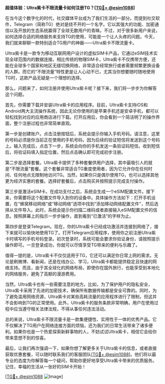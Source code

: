 **超值体验：Ultra紫卡不限流量卡如何注册TG？[[TG💪+ @esim1088](https://t.me/s/esim1088)]**

在当今这个数字化的时代，社交媒体平台成为了我们生活的一部分。而提到社交软件，Telegram（简称TG）绝对是绕不开的一个名字。它以其强大的功能、加密通信以及开放的生态系统赢得了全球无数用户的青睐。不过，对于很多新用户来说，如何选择合适的网络服务来支持TG的使用，可能是一个让人头疼的问题。今天，我们就来聊聊一款特别适合TG用户的神器——Ultra紫卡不限流量卡。

Ultra紫卡是一款专为移动互联网用户设计的虚拟SIM卡产品，它通过eSIM技术实现全球范围内的数据连接。相比传统的物理SIM卡，Ultra紫卡不仅携带方便，还能在全球多个国家和地区无缝切换网络，非常适合经常旅行或者需要频繁更换设备的人群。而它的“不限流量”特性更是让人心动不已，尤其当你想要随时随地使用TG时，这款产品无疑是一个理想的选择。

那么，问题来了，如何注册并使用Ultra紫卡呢？接下来，我们将一步步为你解答这个问题。

首先，你需要下载并安装Ultra紫卡的应用程序。目前，Ultra紫卡支持iOS和Android两大主流操作系统，因此无论你使用的是苹果手机还是安卓手机，都可以轻松找到对应的应用商店进行下载。打开应用后，你会看到一个简洁明了的操作界面，整个注册过程也非常简单直观。

第一步是创建账户。点击注册按钮后，系统会提示你输入手机号码。请注意，这里的号码必须是你当前正在使用的手机号码，因为后续的验证短信将发送到这个号码上。输入完成后，点击下一步，系统会向你的手机发送一条验证码短信。收到短信后，将验证码填入指定位置，然后点击确认即可完成初步注册。

第二步是选择套餐。Ultra紫卡提供了多种套餐供用户选择，其中最吸引人的就是“不限流量”套餐。这个套餐非常适合TG重度使用者，因为它允许你在任何时间、任何地点无限制地访问TG。当然，如果你只是偶尔使用TG，也可以选择其他更为经济实惠的套餐。选择好套餐后，点击购买并按照提示完成支付操作。

第三步是激活eSIM卡。在成功支付之后，系统会生成一个eSIM配置文件。接下来，你需要将这个配置文件导入到你的设备中。具体操作方法如下：打开手机设置，在“蜂窝移动网络”或“移动网络”选项中找到“添加移动网络配置文件”，然后选择从文件导入。此时，系统会提示你扫描二维码或者直接输入eSIM配置文件的信息。按照屏幕上的指示一步步操作，直到看到“已激活”的字样为止。

第四步是登录Telegram。现在，你的Ultra紫卡已经成功激活并连接到网络了，接下来就可以愉快地使用TG了。打开Telegram应用程序，使用你之前注册Ultra紫卡时填写的手机号码登录。初次登录时，系统可能会要求你验证身份，请按照提示操作即可。一旦登录成功，你就可以尽情享受TG带来的便利与乐趣了。

值得一提的是，Ultra紫卡不仅仅适用于TG，它还可以满足你日常上网的需求。无论是刷微博、看新闻，还是在线办公、学习，Ultra紫卡都能提供稳定且快速的网络支持。而且，由于其全球化的网络布局，即使你在国外旅行，也能享受到本地化的网络服务，避免了高额的漫游费用。

当然，Ultra紫卡也有一些需要注意的地方。比如，为了保护用户的隐私安全，Ultra紫卡采用了先进的加密技术，确保所有数据传输都是安全可靠的。同时，为了避免滥用网络资源，Ultra紫卡对某些高耗流量的应用程序进行了限制，但这并不会影响到TG的正常使用。此外，Ultra紫卡的服务条款非常明确，用户在使用过程中应当遵守相关法律法规，不得从事任何违法活动。

总的来说，Ultra紫卡不限流量卡是一款集便捷性、实用性于一体的优秀产品。它不仅解决了TG用户在网络连接方面的烦恼，还为我们的日常生活带来了诸多便利。如果你也是一个热爱探索新鲜事物的人，不妨试试Ultra紫卡，相信它会给你带来意想不到的惊喜。

最后，让我们再次强调一下，如果你想了解更多关于Ultra紫卡的信息，或者直接获取优惠套餐，可以随时联系我们的客服团队[[TG💪+ @esim1088](https://t.me/s/esim1088)]。他们将以最专业的态度为你解答每一个疑问，帮助你更好地享受Ultra紫卡带来的优质服务。记住，幸福的生活从一张好的SIM卡开始！

[[TG💪+ @esim1088](https://t.me/s/esim1088) ![Image](https://i.postimg.cc/4NQfJmqS/Snipaste-2025-05-13-00-14-12.png)]